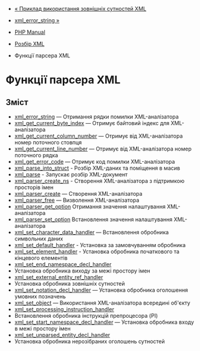 - [« Приклад використання зовнішніх сутностей
XML](example.xml-external-entity.md)
- [xml_error_string »](function.xml-error-string.md)

- [PHP Manual](index.md)
- [Розбір XML](book.xml.md)
- Функції парсера XML

# Функції парсера XML

## Зміст

- [xml_error_string](function.xml-error-string.md) — Отримання
рядки помилки XML-аналізатора
- [xml_get_current_byte_index](function.xml-get-current-byte-index.md)
— Отримує байтовий індекс для XML-аналізатора
- [xml_get_current_column_number](function.xml-get-current-column-number.md)
— Отримує від XML-аналізатора номер поточного стовпця
- [xml_get_current_line_number](function.xml-get-current-line-number.md)
— Отримує від XML-аналізатора номер поточного рядка
- [xml_get_error_code](function.xml-get-error-code.md) — Отримує
код помилки XML-аналізатора
- [xml_parse_into_struct](function.xml-parse-into-struct.md) -
Розбір XML-даних та поміщення в масив
- [xml_parse](function.xml-parse.md) - Запускає розбір
XML-документ
- [xml_parser_create_ns](function.xml-parser-create-ns.md) -
Створення XML-аналізатора з підтримкою просторів імен
- [xml_parser_create](function.xml-parser-create.md) — Створення
XML-аналізатора
- [xml_parser_free](function.xml-parser-free.md) — Визволення
XML-аналізатора
- [xml_parser_get_option](function.xml-parser-get-option.md)
Отримання значення налаштування XML-аналізатора
- [xml_parser_set_option](function.xml-parser-set-option.md)
Встановлення значення налаштування XML-аналізатора
- [xml_set_character_data_handler](function.xml-set-character-data-handler.md)
— Встановлення обробника символьних даних
- [xml_set_default_handler](function.xml-set-default-handler.md) -
Установка за замовчуванням обробника
- [xml_set_element_handler](function.xml-set-element-handler.md) -
Установка обробника початкового та кінцевого елементів
- [xml_set_end_namespace_decl_handler](function.xml-set-end-namespace-decl-handler.md)
- Установка обробника виходу за межі простору імен
- [xml_set_external_entity_ref_handler](function.xml-set-external-entity-ref-handler.md)
- Установка обробника зовнішніх сутностей
- [xml_set_notation_decl_handler](function.xml-set-notation-decl-handler.md)
— Установка обробника оголошення умовних позначень
- [xml_set_object](function.xml-set-object.md) — Використання
XML-аналізатора всередині об'єкту
- [xml_set_processing_instruction_handler](function.xml-set-processing-instruction-handler.md)
- Встановлення обробника інструкцій препроцесора (PI)
- [xml_set_start_namespace_decl_handler](function.xml-set-start-namespace-decl-handler.md)
— Установка обробника входу в межі простору імен
- [xml_set_unparsed_entity_decl_handler](function.xml-set-unparsed-entity-decl-handler.md)
- Установка обробника нерозібраних оголошень сутностей

